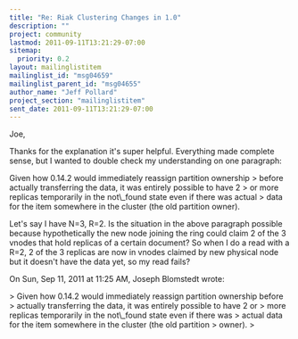 ```yaml
---
title: "Re: Riak Clustering Changes in 1.0"
description: ""
project: community
lastmod: 2011-09-11T13:21:29-07:00
sitemap:
  priority: 0.2
layout: mailinglistitem
mailinglist_id: "msg04659"
mailinglist_parent_id: "msg04655"
author_name: "Jeff Pollard"
project_section: "mailinglistitem"
sent_date: 2011-09-11T13:21:29-07:00
---
```



Joe,

Thanks for the explanation it's super helpful. Everything made complete
sense, but I wanted to double check my understanding on one paragraph:

Given how 0.14.2 would immediately reassign partition ownership
&gt; before actually transferring the data, it was entirely possible to have 2
&gt; or more replicas temporarily in the not\\_found state even if there was actual
&gt; data for the item somewhere in the cluster (the old partition owner).


Let's say I have N=3, R=2. Is the situation in the above paragraph possible
because hypothetically the new node joining the ring could claim 2 of the 3
vnodes that hold replicas of a certain document? So when I do a read with a
R=2, 2 of the 3 replicas are now in vnodes claimed by new physical node but
it doesn't have the data yet, so my read fails?

On Sun, Sep 11, 2011 at 11:25 AM, Joseph Blomstedt  wrote:

&gt; Given how 0.14.2 would immediately reassign partition ownership before
&gt; actually transferring the data, it was entirely possible to have 2 or
&gt; more replicas temporarily in the not\\_found state even if there was
&gt; actual data for the item somewhere in the cluster (the old partition
&gt; owner).
&gt;
